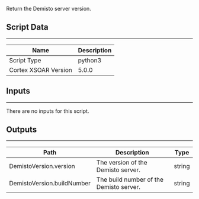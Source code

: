 Return the Demisto server version.

## Script Data
---

| **Name** | **Description** |
| --- | --- |
| Script Type | python3 |
| Cortex XSOAR Version | 5.0.0 |

## Inputs
---
There are no inputs for this script.

## Outputs
---

| **Path** | **Description** | **Type** |
| --- | --- | --- |
| DemistoVersion.version | The version of the Demisto server. | string |
| DemistoVersion.buildNumber | The build number of the Demisto server. | string |
